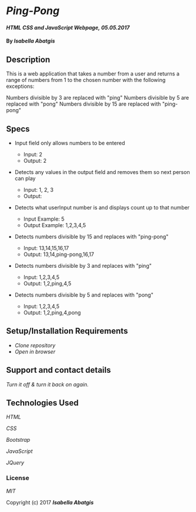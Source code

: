 # _Ping-Pong_

#### _HTML CSS and JavaScript Webpage,_ _05.05.2017_

#### By _**Isabella Abatgis**_

## Description

This is a web application that takes a number from a user and returns a range of numbers from 1 to the chosen number with the following exceptions:

Numbers divisible by 3 are replaced with "ping"
Numbers divisible by 5 are replaced with "pong"
Numbers divisible by 15 are replaced with "ping-pong"

## Specs

- Input field only allows numbers to be entered
  - Input: 2
  - Output: 2

- Detects any values in the output field and removes them so next person can play
  - Input: 1, 2, 3
  - Output:

- Detects what userInput number is and displays count up to that number
  - Input Example: 5
  - Output Example: 1,2,3,4,5

- Detects numbers divisible by 15 and replaces with "ping-pong"
  - Input: 13,14,15,16,17
  - Output: 13,14,ping-pong,16,17

- Detects numbers divisible by 3 and replaces with "ping"
  - Input: 1,2,3,4,5
  - Output: 1,2,ping,4,5

- Detects numbers divisible by 5 and replaces with "pong"
  - Input: 1,2,3,4,5
  - Output: 1,2,ping,4,pong

## Setup/Installation Requirements

* _Clone repository_
* _Open in browser_

## Support and contact details

_Turn it off & turn it back on again._

## Technologies Used

_HTML_

_CSS_

_Bootstrap_

_JavaScript_

_JQuery_

### License

*MIT*

Copyright (c) 2017 **_Isabella Abatgis_**
